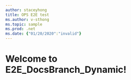 ```yaml
---
author: staceyhong
title: OPS E2E test
ms.author: v-sthong
ms.topic: sample
ms.prod: .net
ms.date: {"01/20/2020":"invalid"}
---
```


# Welcome to E2E_DocsBranch_Dynamic!
